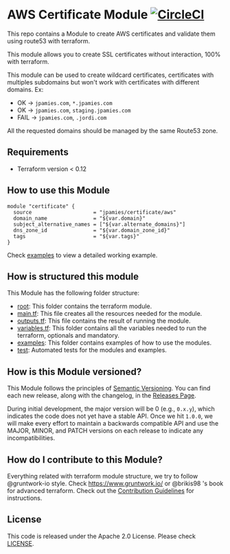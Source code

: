 # AWS Certificate Module [![CircleCI](https://circleci.com/gh/jpamies/terraform-aws-certificate.svg?style=svg)](https://circleci.com/gh/jpamies/terraform-aws-certificate)
This repo contains a Module to create AWS certificates and validate them  using route53 with terraform.

This module allows you to create SSL certificates without interaction, 100% with terraform.

This module can be used to create wildcard certificates, certificates with multiples subdomains but won't work with certificates with different domains. Ex:

- OK -> `jpamies.com`, `*.jpamies.com`
- OK -> `jpamies.com`, `staging.jpamies.com`
- FAIL -> `jpamies.com`, `.jordi.com`

All the requested domains should be managed by the same Route53 zone.
## Requirements

- Terraform version < 0.12

## How to use this Module

```hcl
module "certificate" {
  source                    = "jpamies/certificate/aws"
  domain_name               = "${var.domain}"
  subject_alternative_names = ["${var.alternate_domains}"]
  dns_zone_id               = "${var.domain_zone_id}"
  tags                      = "${var.tags}"
}
```

Check [examples](https://github.com/jpamies/terraform-aws-certificate/tree/master/examples) to view a detailed working example.


## How is structured this module

This Module has the following folder structure:

* [root](https://github.com/jpamies/terraform-aws-certificate/tree/master): This folder contains the terraform module.
 *  [main.tf](https://github.com/jpamies/terraform-aws-certificate/tree/master/main.tf): This file creates all the resources needed for the module.
 * [outputs.tf](https://github.com/jpamies/terraform-aws-certificate/tree/master/main.tf): This file contains the result of running the module.
 *  [variables.tf](https://github.com/jpamies/terraform-aws-certificate/tree/master/main.tf): This folder contains all the variables needed to run the terraform, optionals and mandatory.
* [examples](https://github.com/jpamies/terraform-aws-certificate/tree/master/examples): This folder contains examples of how to use the modules.
* [test](https://github.com/jpamies/terraform-aws-certificate/tree/master/test): Automated tests for the modules and examples.

## How is this Module versioned?

This Module follows the principles of [Semantic Versioning](http://semver.org/). You can find each new release,
along with the changelog, in the [Releases Page](../../releases).

During initial development, the major version will be 0 (e.g., `0.x.y`), which indicates the code does not yet have a
stable API. Once we hit `1.0.0`, we will make every effort to maintain a backwards compatible API and use the MAJOR,
MINOR, and PATCH versions on each release to indicate any incompatibilities.

## How do I contribute to this Module?

Everything related with terraform module structure, we try to follow @gruntwork-io style. Check https://www.gruntwork.io/ or @brikis98 's book for advanced terraform. Check out the [Contribution Guidelines](https://github.com/jpamies/terraform-aws-certificate/tree/master/CONTRIBUTING.md) for instructions.

## License

This code is released under the Apache 2.0 License. Please check [LICENSE](https://github.com/jpamies/terraform-aws-certificate/tree/master/LICENSE).
